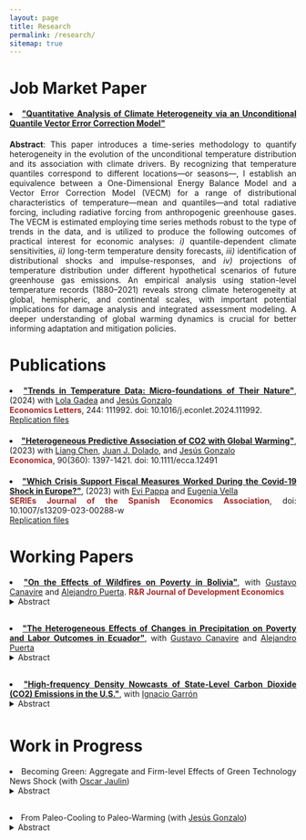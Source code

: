 ```yaml
---
layout: page
title: Research
permalink: /research/
sitemap: true
---
```


<style>
  body {
    text-align: justify;
  }
  p {
    margin-bottom: 20px;
    text-align: justify;
  }
  li {
    text-align: justify;
  }
  details summary {
    cursor: pointer;
    margin-bottom: 10px;
  }
  details[open] summary ~ * {
    animation: openAnimation 0.3s ease-in-out;
  }
  @keyframes openAnimation {
    from { opacity: 0; }
    to { opacity: 1; }
  }
  details i {
    display: block;
    text-align: justify;
    margin-top: 10px;
  }
</style>

# Job Market Paper

<li><a href="https://anramosr.github.io/JMP_AndreyRamos.pdf" target="_blank" style="font-weight: bold;">"Quantitative Analysis of Climate Heterogeneity via an Unconditional Quantile Vector Error Correction Model"</a></li>  
<p></p>
<strong>Abstract</strong>: This paper introduces a time-series methodology to quantify heterogeneity in the evolution of the unconditional temperature distribution and its association with climate drivers. By recognizing that temperature quantiles correspond to different locations—or seasons—, I establish an equivalence between a One-Dimensional Energy Balance Model and a Vector Error Correction Model (VECM) for a range of distributional characteristics of temperature—mean and quantiles—and total radiative forcing, including radiative forcing from anthropogenic greenhouse gases. The VECM is estimated employing time series methods robust to the type of trends in the data, and is utilized to produce the following outcomes of practical interest for economic analyses: <i>i)</i> quantile-dependent climate sensitivities, <i>ii)</i> long-term temperature density forecasts, <i>iii)</i> identification of distributional shocks and impulse-responses, and <i>iv)</i> projections of temperature distribution under different hypothetical scenarios of future greenhouse gas emissions. An empirical analysis using station-level temperature records (1880–2021) reveals strong climate heterogeneity at global, hemispheric, and continental scales, with important potential implications for damage analysis and integrated assessment modeling. A deeper understanding of global warming dynamics is crucial for better informing adaptation and mitigation policies.

<h1>Publications</h1>

<li>
  <a href="https://www.sciencedirect.com/science/article/pii/S0165176524004762?via%3Dihub" target="_blank" style="font-weight: bold;">"Trends in Temperature Data: Micro-foundations of Their Nature"</a>, (2024) with <a href="http://www.lolagadea.com/" target="_blank">Lola Gadea</a> and <a href="https://www.eco.uc3m.es/~jgonzalo/" target="_blank">Jesús Gonzalo</a>
<br>
  <span style="color: brown; font-weight: bold;">
  Economics Letters</span>, 244: 111992. doi: 10.1016/j.econlet.2024.111992.
<br>
<a href="https://github.com/anramosr/Gadea-Gonzalo-Ramos-Trends-2024" target="_blank">Replication files</a>
</li>
<p></p>

<li>
  <a href="https://onlinelibrary.wiley.com/doi/full/10.1111/ecca.12491" target="_blank" style="font-weight: bold;">"Heterogeneous Predictive Association of CO2 with Global Warming"</a>, (2023) with <a href="https://sites.google.com/view/liangchen-phbs" target="_blank">Liang Chen</a>, <a href="https://dolado.blogspot.com/" target="_blank">Juan J. Dolado</a>, and <a href="https://www.eco.uc3m.es/~jgonzalo/" target="_blank"> Jesús Gonzalo</a>
<br>
  <span style="color: brown; font-weight: bold;">
  Economica</span>, 90(360): 1397-1421. doi: 10.1111/ecca.12491
</li>
<p></p>

<li>
  <a href="https://link.springer.com/article/10.1007/s13209-023-00288-w" target="_blank" style="font-weight: bold;">"Which Crisis Support Fiscal Measures Worked During the Covid-19 Shock in Europe?"</a>, (2023) with <a href="https://sites.google.com/site/evipappapersonalhomepage/home" target="_blank">Evi Pappa</a> and <a href="https://sites.google.com/view/evella/home" target="_blank">Eugenia Vella</a>
<br>
  <span style="color: brown; font-weight: bold;">
  SERIEs Journal of the Spanish Economics Association</span>, doi: 10.1007/s13209-023-00288-w
<br>
<a href="https://github.com/anramosr/Pappa-Ramos-Vella-COVID19" target="_blank">Replication files</a>
</li>
<p></p>

<h1>Working Papers</h1>

<li><a href="https://docs.iza.org/dp16988.pdf" target="_blank" style="font-weight: bold;">"On the Effects of Wildfires on Poverty in Bolivia"</a>, with <a href="https://gcanavire.com/" target="_blank">Gustavo Canavire</a> and <a href="https://sites.google.com/view/alejandro-puerta/" target="_blank">Alejandro Puerta</a>. <span style="color: brown; font-weight: bold;">R&R Journal of Development Economics</span></li>
<details><summary>Abstract</summary>
<i>This paper examines the impact of severe wildfire events on Bolivia’s poverty and labor market outcomes. We construct a panel dataset from 2005 to 2020 at the municipality level utilizing NASA’s MODIS Collection-6 MCD64A1 burned area product, and merge it with household surveys. To attain survey representativeness at a given geographical level, we aggregate neighboring municipalities through the max-pregion algorithm. Using the Interactive Fixed Effects Counterfactual Estimator, we estimate the causal effects of severe wildfire events on poverty, household per-capita income, and the agricultural sector. We find a significant short-term increase in poverty explained by a temporary decline in household per capita and, specifically, agricultural labor income.</i></details>
<p></p>

<li><a href="https://anramosr.github.io/Canavire_Puerta_Ramos_Ecuador.pdf" target="_blank" style="font-weight: bold;">"The Heterogeneous Effects of Changes in Precipitation on Poverty and Labor Outcomes in Ecuador"</a>, with <a href="https://gcanavire.com/" target="_blank">Gustavo Canavire</a> and <a href="https://sites.google.com/view/alejandro-puerta/" target="_blank">Alejandro Puerta</a>
<details><summary>Abstract</summary>
<i>This document examines the effect of precipitation shocks on poverty status in Ecuador. Using gridded monthly precipitation data from 2007 to 2021, we define measures for the excess and deficit in precipitation levels at the parish geographical level. This data is merged with household socioeconomic information obtained from the National Survey of Employment, Unemployment, and Underemployment (ENEMDU). Our empirical findings reveal that both excess and deficit in precipitation significantly affect poverty status, with these effects displaying strong heterogeneity across economic sectors. Variations in the Standardized Precipitation Index (SPI), whether positive or negative, lead to an increased probability of poverty among workers in the primary sector (specifically, those engaged in fishing and agriculture). In contrast, we observe poverty-reducing effects for the secondary and tertiary sectors. Factors such as formality status, urban/rural location, and the nature of employment play crucial roles in moderating the estimated effects. Per-capita household income and labor income are key channels to explain our findings.</i></details>
<p></p>

<li><a href="https://ignaciogarron.github.io/files/Quantile_Density_Nowcast_CO2.pdf" target="_blank" style="font-weight: bold;">"High-frequency Density Nowcasts of State-Level Carbon Dioxide (CO2) Emissions in the U.S."</a>, with <a href="https://ignaciogarron.github.io/" target="_blank">Ignacio Garrón</a>
<details><summary>Abstract</summary>
<i>Accurate tracking of anthropogenic Carbon Dioxide (CO2) emissions is essential for the formulation of effective climate policies and meeting long-term international decarbonization commitments. However, data on energy consumption and CO2 emissions are typically released annually with significant publication delays, posing challenges to a timely and informed decision-making process. This paper introduces a panel nowcasting methodology designed to provide timely predictions of the statelevel growth rate of per-capita energy consumption and CO2 emissions in the United States (U.S.). Initially, we estimate a panel mixed-data sampling (MIDAS) model for per-capita energy consumption growth, employing a variety of predictors including quarterly personal income, monthly electricity consumption, and the weekly economic conditions index of Baumeister et al. (2024). Those predictors feature a shorter publication lag with respect to the energy consumption data. In a second stage, a bridge equation that links per-capita CO2 emissions growth with the timely predictions of energy consumption is estimated using panel quantile regression methods. The obtained density nowcasts provide important information about both the expected path of CO2 emissions growth and the uncertainty surrounding the central trajectory. Predictive accuracy is evaluated through a pseudo out-of-sample study spanning 2009 to 2018, simulating the real-time data release schedule. Compared to a simple historical mean benchmark, our findings show that incorporating predictors such as electricity consumption and the weekly economic conditions index significantly enhances the predictive accuracy of per-capita energy consumption growth. These improvements also translate into more accurate predictions for the density of per-capita CO2 emissions growth, compared to a historical quantile benchmark. In a comparative evaluation, the most effective nowcasting model is the one that integrates information from all predictors sampled at mixed frequencies.</i></details>
<p></p>

<h1>Work in Progress</h1>

<li><a></a>Becoming Green: Aggregate and Firm-level Effects of Green Technology News Shock (with <a href="https://oscarjaulin.com/" target="_blank">Oscar Jaulin</a>)</li>
<details>
<summary>Abstract</summary>
<i>We empirically explore the macroeconomic and firm-level implications of news about future technological advancements in the green sector. Utilizing the economic value of green patents granted to publicly listed companies in the U.S., we identify green technology news shocks via a convenient and meaningful rotation of the innovations from a Bayesian Vector Autorregresion Model (BVAR). These shocks are decomposed into two orthogonal components: i) a common technological component shared by both green and non-green innovation, that reproduces response patterns akin to those expected from a technology news shock with long-run impacts on productivity; and ii) an idiosyncratic component to green innovation inducing inflationary pressures and stock price reductions. The responses to the orthogonal component suggest the existence of a green transition news content that can be related to expectations of more rigorous carbon policies or stricter environmental standards in the future. Our focus on green innovation deepens our understanding about the effect of technology-specific news shocks and provides information of practical importance for macroeconomic and environmental policies.</i>
</details>
<p></p>

<li>From Paleo-Cooling to Paleo-Warming (with <a href="https://www.eco.uc3m.es/~jgonzalo/" target="_blank">Jesús Gonzalo</a>)</li>
<details>
<summary>Abstract</summary>
<i>A time-series quantitative methodology to describe trends in the temperature distribution under the assumption of local-stationarity is introduced. The methodology consists of estimating certain distributional characteristics of interest (mean, quantiles, and dispersion measures), testing for the existence of trends, and characterizing heterogeneity in the trend evolution along the temperature distribution. Applying the proposed methodology to the temperature paleoclimate record over the last 800 thousand years, we are able to determine to what extent the currently observed Global Warming dynamics are unusual compared to past changes in Earth’s climate. Our findings indicate that the Global Warming during the last 200 years is completely different to what is observed over the paleoclimate record. Over long-horizon samples covering several glacial-interglacial cycles (800 and 420 thousands of years), our approach detects a clear long-term Paleo-Cooling. If the analysis is restricted to shorter-horizon samples characterized by abrupt increases in temperature, as the last deglaciation (last 27 thousands of years), evidence of Paleo-Warming is obtained; however the intensity and heterogeneity of the current warming are significantly different. We highlight the importance of studying the whole distribution of the temperature to obtain a wide angle picture of climate evolution.</i>
</details>
<p></p>

